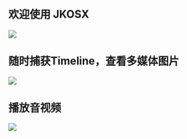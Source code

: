 ## 欢迎使用 JKOSX

![](https://ws1.sinaimg.cn/large/006tNc79gy1fn12jc1utuj31hc0u0b2a.jpg)



## 随时捕获Timeline，查看多媒体图片

![](https://ws1.sinaimg.cn/large/006tNc79gy1fn12lgg8c8j31hc0u04qr.jpg)



## 播放音视频



![](https://ws2.sinaimg.cn/large/006tNc79gy1fn12k9yitrj31hc0u04qr.jpg)